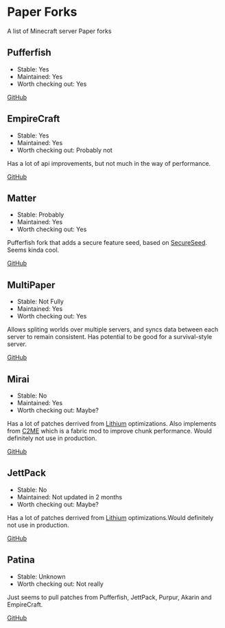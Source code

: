 # Paper Forks
A list of Minecraft server Paper forks

## Pufferfish
 - Stable: Yes
 - Maintained: Yes
 - Worth checking out: Yes

[GitHub](https://github.com/pufferfish-gg/Pufferfish)

## EmpireCraft
 - Stable: Yes
 - Maintained: Yes
 - Worth checking out: Probably not

Has a lot of api improvements, but not much in the way of performance.

[GitHub](https://github.com/PureGero/MultiPaper)

## Matter
 - Stable: Probably
 - Maintained: Yes
 - Worth checking out: Yes

Pufferfish fork that adds a secure feature seed, based on [SecureSeed](https://github.com/Earthcomputer/SecureSeed). Seems kinda cool.

[GitHub](https://github.com/PureGero/MultiPaper)

## MultiPaper
 - Stable: Not Fully
 - Maintained: Yes
 - Worth checking out: Yes

Allows spliting worlds over multiple servers, and syncs data between each server to remain consistent. Has potential to be good for a survival-style server.

[GitHub](https://github.com/PureGero/MultiPaper)

## Mirai
 - Stable: No
 - Maintained: Yes
 - Worth checking out: Maybe?

Has a lot of patches derrived from [Lithium](https://github.com/CaffeineMC/lithium-fabric) optimizations. Also implements from [C2ME](https://github.com/RelativityMC/C2ME-fabric) which is a fabric mod to improve chunk performance. Would definitely not use in production.  

[GitHub](https://github.com/PureGero/MultiPaper)

## JettPack
 - Stable: No
 - Maintained: Not updated in 2 months
 - Worth checking out: Maybe?

Has a lot of patches derrived from [Lithium](https://github.com/CaffeineMC/lithium-fabric) optimizations.Would definitely not use in production.  

[GitHub](https://github.com/PureGero/MultiPaper)

## Patina
 - Stable: Unknown
 - Worth checking out: Not really

Just seems to pull patches from Pufferfish, JettPack, Purpur, Akarin and EmpireCraft. 

[GitHub](https://github.com/PatinaMC/Patina)
